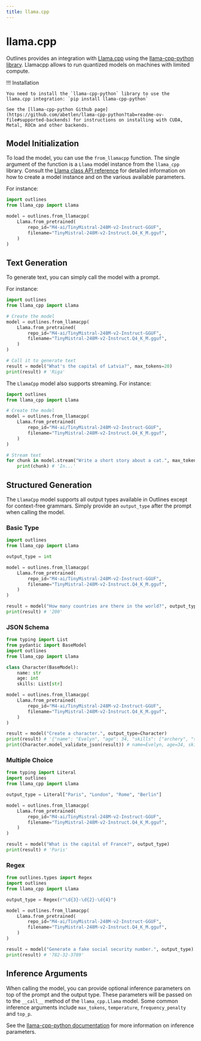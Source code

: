 ```yaml
---
title: llama.cpp
---
```


# llama.cpp

Outlines provides an integration with [Llama.cpp](https://github.com/ggerganov/llama.cpp) using the [llama-cpp-python library](https://github.com/abetlen/llama-cpp-python). Llamacpp allows to run quantized models on machines with limited compute.

!!! Installation

    You need to install the `llama-cpp-python` library to use the llama.cpp integration: `pip install llama-cpp-python`

    See the [llama-cpp-python Github page](https://github.com/abetlen/llama-cpp-python?tab=readme-ov-file#supported-backends) for instructions on installing with CUDA, Metal, ROCm and other backends.


## Model Initialization

To load the model, you can use the `from_llamacpp` function. The single argument of the function is a `Llama` model instance from the `llama_cpp` library. Consult the [Llama class API reference](https://llama-cpp-python.readthedocs.io/en/latest/api-reference/#llama_cpp.Llama) for detailed information on how to create a model instance and on the various available parameters.

For instance:

```python
import outlines
from llama_cpp import Llama

model = outlines.from_llamacpp(
    Llama.from_pretrained(
        repo_id="M4-ai/TinyMistral-248M-v2-Instruct-GGUF",
        filename="TinyMistral-248M-v2-Instruct.Q4_K_M.gguf",
    )
)
```

## Text Generation

To generate text, you can simply call the model with a prompt.

For instance:

```python
import outlines
from llama_cpp import Llama

# Create the model
model = outlines.from_llamacpp(
    Llama.from_pretrained(
        repo_id="M4-ai/TinyMistral-248M-v2-Instruct-GGUF",
        filename="TinyMistral-248M-v2-Instruct.Q4_K_M.gguf",
    )
)

# Call it to generate text
result = model("What's the capital of Latvia?", max_tokens=20)
print(result) # 'Riga'
```

The `LlamaCpp` model also supports streaming. For instance:

```python
import outlines
from llama_cpp import Llama

# Create the model
model = outlines.from_llamacpp(
    Llama.from_pretrained(
        repo_id="M4-ai/TinyMistral-248M-v2-Instruct-GGUF",
        filename="TinyMistral-248M-v2-Instruct.Q4_K_M.gguf",
    )
)

# Stream text
for chunk in model.stream("Write a short story about a cat.", max_tokens=100):
    print(chunk) # 'In...'
```

## Structured Generation

The `LlamaCpp` model supports all output types available in Outlines except for context-free grammars. Simply provide an `output_type` after the prompt when calling the model.

### Basic Type

```python
import outlines
from llama_cpp import Llama

output_type = int

model = outlines.from_llamacpp(
    Llama.from_pretrained(
        repo_id="M4-ai/TinyMistral-248M-v2-Instruct-GGUF",
        filename="TinyMistral-248M-v2-Instruct.Q4_K_M.gguf",
    )
)

result = model("How many countries are there in the world?", output_type)
print(result) # '200'
```

### JSON Schema

```python
from typing import List
from pydantic import BaseModel
import outlines
from llama_cpp import Llama

class Character(BaseModel):
    name: str
    age: int
    skills: List[str]

model = outlines.from_llamacpp(
    Llama.from_pretrained(
        repo_id="M4-ai/TinyMistral-248M-v2-Instruct-GGUF",
        filename="TinyMistral-248M-v2-Instruct.Q4_K_M.gguf",
    )
)

result = model("Create a character.", output_type=Character)
print(result) # '{"name": "Evelyn", "age": 34, "skills": ["archery", "stealth", "alchemy"]}'
print(Character.model_validate_json(result)) # name=Evelyn, age=34, skills=['archery', 'stealth', 'alchemy']
```

### Multiple Choice

```python
from typing import Literal
import outlines
from llama_cpp import Llama

output_type = Literal["Paris", "London", "Rome", "Berlin"]

model = outlines.from_llamacpp(
    Llama.from_pretrained(
        repo_id="M4-ai/TinyMistral-248M-v2-Instruct-GGUF",
        filename="TinyMistral-248M-v2-Instruct.Q4_K_M.gguf",
    )
)

result = model("What is the capital of France?", output_type)
print(result) # 'Paris'
```

### Regex

```python
from outlines.types import Regex
import outlines
from llama_cpp import Llama

output_type = Regex(r"\d{3}-\d{2}-\d{4}")

model = outlines.from_llamacpp(
    Llama.from_pretrained(
        repo_id="M4-ai/TinyMistral-248M-v2-Instruct-GGUF",
        filename="TinyMistral-248M-v2-Instruct.Q4_K_M.gguf",
    )
)

result = model("Generate a fake social security number.", output_type)
print(result) # '782-32-3789'
```

## Inference Arguments

When calling the model, you can provide optional inference parameters on top of the prompt and the output type. These parameters will be passed on to the `__call__` method of the `llama_cpp.Llama` model. Some common inference arguments include `max_tokens`, `temperature`, `frequency_penalty` and `top_p`.

See the [llama-cpp-python documentation](https://llama-cpp-python.readthedocs.io/en/latest/api-reference/#llama_cpp.Llama.__call__) for more information on inference parameters.
